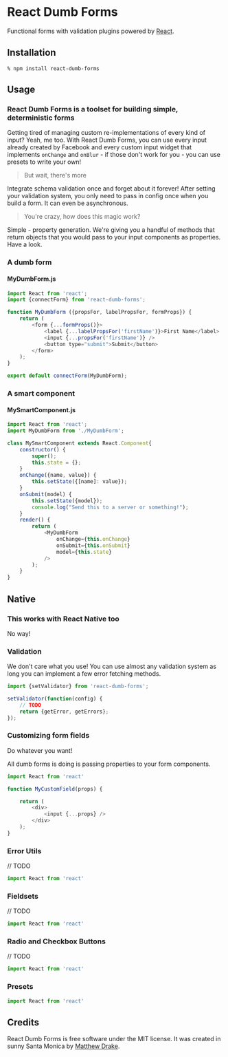 React Dumb Forms
================

Functional forms with validation plugins powered by [React][].

## Installation

    % npm install react-dumb-forms

## Usage

### React Dumb Forms is a toolset for building simple, deterministic forms

Getting tired of managing custom re-implementations of every kind of input? Yeah, me too. With React Dumb Forms, you can use every input already created by Facebook and every custom input widget that implements `onChange` and `onBlur` - if those don't work for you - you can use presets to write your own!

> But wait, there's more

Integrate schema validation once and forget about it forever! After setting your validation system, you only need to pass in config once when you build a form. It can even be asynchronous.

> You're crazy, how does this magic work?
 
Simple - property generation. We're giving you a handful of methods that return objects that you would pass to your input components as properties. Have a look.

### A dumb form

#### MyDumbForm.js

```js
import React from 'react';
import {connectForm} from 'react-dumb-forms';

function MyDumbForm ({propsFor, labelPropsFor, formProps}) {
    return (
        <form {...formProps()}>
            <label {...labelPropsFor('firstName')}>First Name</label>
            <input {...propsFor('firstName')} />
            <button type="submit">Submit</button>
        </form>
    );
}

export default connectForm(MyDumbForm);
```

### A smart component

#### MySmartComponent.js

```js
import React from 'react';
import MyDumbForm from './MyDumbForm';

class MySmartComponent extends React.Component{
    constructor() {
        super();
        this.state = {};
    }
    onChange({name, value}) {
        this.setState({[name]: value});
    }
    onSubmit(model) {
        this.setState({model});
        console.log("Send this to a server or something!");
    }
    render() {
        return (
            <MyDumbForm 
                onChange={this.onChange} 
                onSubmit={this.onSubmit} 
                model={this.state} 
            />
        );
    }
}
```

## Native

### This works with React Native too

No way!

### Validation

We don't care what you use! You can use almost any validation system as long you can implement a few error fetching methods.  

```js
import {setValidator} from 'react-dumb-forms';

setValidator(function(config) {
    // TODO
    return {getError, getErrors};
});

```

### Customizing form fields

Do whatever you want!

All dumb forms is doing is passing properties to your form components. 

```js
import React from 'react'

function MyCustomField(props) {

    return (
        <div>
            <input {...props} />
        </div>
    );
}

```

### Error Utils

// TODO

```js
import React from 'react'


```

### Fieldsets

// TODO

```js
import React from 'react'


```

### Radio and Checkbox Buttons

// TODO

```js
import React from 'react'


```

### Presets

```js
import React from 'react'

```

## Credits

React Dumb Forms is free software under the MIT license. It was created in sunny Santa Monica by [Matthew Drake][].

[React]: http://facebook.github.io/react/
[Matthew Drake]: http://www.mediadrake.com
